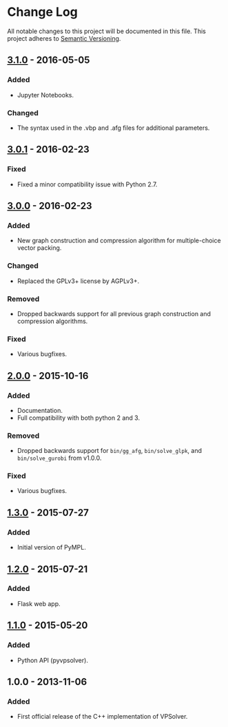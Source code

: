 # Change Log
All notable changes to this project will be documented in this file.
This project adheres to [Semantic Versioning](http://semver.org/).

## [3.1.0] - 2016-05-05

### Added
- Jupyter Notebooks.

### Changed
- The syntax used in the .vbp and .afg files for additional parameters.


## [3.0.1] - 2016-02-23

### Fixed
- Fixed a minor compatibility issue with Python 2.7.


## [3.0.0] - 2016-02-23

### Added
- New graph construction and compression algorithm for multiple-choice vector packing.

### Changed
- Replaced the GPLv3+ license by AGPLv3+.

### Removed
- Dropped backwards support for all previous graph construction and compression algorithms.

### Fixed
- Various bugfixes.


## [2.0.0] - 2015-10-16

### Added
- Documentation.
- Full compatibility with both python 2 and 3.

### Removed
- Dropped backwards support for `bin/gg_afg`, `bin/solve_glpk`, and `bin/solve_gurobi` from v1.0.0.

### Fixed
- Various bugfixes.

## [1.3.0] - 2015-07-27

### Added
- Initial version of PyMPL.


## [1.2.0] - 2015-07-21

### Added
- Flask web app.


## [1.1.0] - 2015-05-20

### Added
- Python API (pyvpsolver).


## 1.0.0 - 2013-11-06

### Added
- First official release of the C++ implementation of VPSolver.

[Unreleased]: https://github.com/fdabrandao/vpsolver/compare/v3.1.0...H
[3.1.0]: https://github.com/fdabrandao/vpsolver/compare/v3.0.1...v3.1.0
[3.0.1]: https://github.com/fdabrandao/vpsolver/compare/v3.0.0...v3.0.1
[3.0.0]: https://github.com/fdabrandao/vpsolver/compare/v2.0.0...v3.0.0
[2.0.0]: https://github.com/fdabrandao/vpsolver/compare/v1.3.0...v2.0.0
[1.3.0]: https://github.com/fdabrandao/vpsolver/compare/v1.2.0...v1.3.0
[1.2.0]: https://github.com/fdabrandao/vpsolver/compare/v1.1.0...v1.2.0
[1.1.0]: https://github.com/fdabrandao/vpsolver/compare/v1.0.0...v1.1.0
